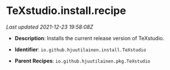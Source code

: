 # TeXstudio.install.recipe

_Last updated 2021-12-23 19:58:08Z_

- **Description**: Installs the current release version of TeXstudio.

- **Identifier**: `io.github.hjuutilainen.install.TeXstudio`

- **Parent Recipes**: `io.github.hjuutilainen.pkg.TeXstudio`